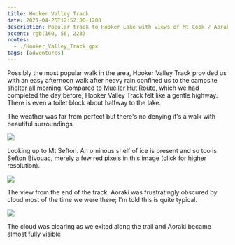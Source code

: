 ```yaml
---
title: Hooker Valley Track
date: 2021-04-25T12:52:00+1200
description: Popular track to Hooker Lake with views of Mt Cook / Aoraki
accent: rgb(160, 56, 223)
routes:
  - ./Hooker_Valley_Track.gpx
tags: [adventures]
---
```


Possibly the most popular walk in the area, Hooker Valley Track provided us with an easy afternoon walk after heavy rain confined us to the campsite shelter all morning. Compared to [Mueller Hut Route](/mueller), which we had completed the day before, Hooker Valley Track felt like a gentle highway. There is even a toilet block about halfway to the lake.

The weather was far from perfect but there's no denying it's a walk with beautiful surroundings.

![][sefton]

<figcaption>Looking up to Mt Sefton. An ominous shelf of ice is present and so too is Sefton Bivouac, merely a few red pixels in this image (click for higher resolution).</figcaption>

![][lake]

<figcaption>The view from the end of the track. Aoraki was frustratingly obscured by cloud most of the time we were there; I'm told this is quite typical.</figcaption>

![][peak]

<figcaption>The cloud was clearing as we exited along the trail and Aoraki became almost fully visible</figcaption>

[sefton]: ./DSC07241.jpg
[lake]: ./DSC07243.jpg
[peak]: ./DSC07248.jpg
